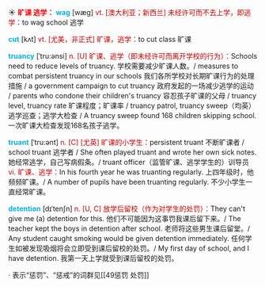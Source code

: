 ☀ <font color="red">**旷课 逃学：**</font>
<font color="sky blue">**wag**</font> [wæɡ] 
<font color="#c00000">vt. [澳大利亚；新西兰] 未经许可而不去上学，即逃学：</font>to wag school 逃学

<font color="sky blue">**cut**</font> [kʌt] 
<font color="#c00000">vt. [尤美，非正式] 旷课，逃学：</font>to cut class 旷课
           
<font color="sky blue">**truancy**</font> [ˈtru:ənsi]
<font color="#c00000">n. [U] 旷课、逃学（即未经许可而离开学校的行为）：</font>Schools need to reduce levels of truancy. 学校需要减少旷课人数。/ measures to combat persistent truancy in our schools 我们各所学校对长期旷课行为的处理措施 / a government campaign to cut truancy 政府发起的一场减少逃学的运动 / parents who condone their children's truancy 容忍孩子旷课的父母 / truancy level, truancy rate 旷课程度；旷课率 / truancy patrol, truancy sweep（均英）逃学巡查；逃学大检查 / A truancy sweep found 168 children skipping school. 一次旷课大检查发现168名孩子逃学。
                      
<font color="sky blue">**truant**</font> [ˈtru:ənt]
<font color="#c00000">n. [C] [尤英] 旷课的小学生：</font>persistent truant 不断旷课者 / school truant 逃学者 / She often played truant and wrote her own sick notes. 她经常逃学，自己写病假条。/ truant officer（监管旷课、逃学学生的）训导员 <font color="#c00000">vi. 旷课、逃学：</font>In his fourth year he was truanting regularly. 上四年级时，他频频旷课。/ A number of pupils have been truanting regularly. 不少小学生一直经常旷课。

<font color="sky blue">**detention**</font> [dɪˈtenʃn]
<font color="#c00000">n. [U, C] 放学后留校（作为对学生的处罚）：</font>They can't give me (a) detention for this. 他们不可能因为这事罚我课后留下来。/ The teacher kept the boys in detention after school. 老师将这些男生课后留堂。/ Any student caught smoking would be given detention immediately. 任何学生如被发现吸烟将会立即受到课后留校的处罚。/ My first day of school, and I have detention. 我第一天上学就受到课后留校的处罚。

· 表示“惩罚”、“惩戒”的词群见[[49惩罚 处罚]]
